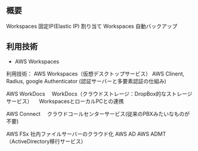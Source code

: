 <!--
title:   AWS Workspacesの導入
tags:    AWS,workspaces
id:      47c23aa5d02595088252
private: false
-->
## 概要
Workspaces 固定IP(Elastic IP) 割り当て
Workspaces 自動バックアップ

## 利用技術
- AWS Workspaces

 利用技術：
AWS Workspaces（仮想デスクトップサービス）
AWS Clinent, Radius, google Authenticator (認証サーバーと多要素認証の仕組み)

AWS WorkDocs
　WorkDocs（クラウドストレージ：DropBox的なストレージサービス）
　WorkspacesとローカルPCとの連携

AWS Connect
　クラウドコールセンターサービス(従来のPBXみたいなものが不要)

AWS FSx 社内ファイルサーバーのクラウド化
AWS AD
AWS ADMT（ActiveDirectory移行サービス）